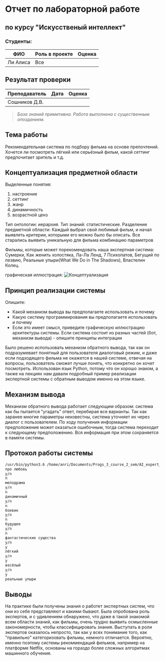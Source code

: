# Отчет по лабораторной работе
## по курсу "Искусственый интеллект"

### Студенты: 

| ФИО       | Роль в проекте                     | Оценка       |
|-----------|------------------------------------|--------------|
| Ли Алиса | Все |          |

## Результат проверки

| Преподаватель     | Дата         |  Оценка       |
|-------------------|--------------|---------------|
| Сошников Д.В. |              |               |

> *База знаний примитивна. Работа выполнена с существенным опозданием.*

## Тема работы

Рекомендательная система по подбору фильма на основе препочтений. Хочется ли посмотреть лёгкий или серьёзный фильм, какой сеттинг предпочитает зритель и т.д.

## Концептуализация предметной области

Выделенные понятия:
1. настроение
2. сеттинг
3. жанр
4. динамичность
5. возрастной ценз


Тип онтологии: иерархия.
Тип знаний: статистические.
Разделение предметной области: Каждый выбрал свой любимый фильм, и начал выявлять критерии, которыми его можно было бы описать. Все старались выявить уникальную для фильма комбинацию параметров

Фильмы, которые может порекомендовать наша экспертная система:
Сумерки, Как женить холостяка, Ла-Ла Ленд, 7 Психопатов, Бегущий по лезвию, Реальные упыри(What We Do in The Shadows), Властелин Колец.

графическая иллюстрация:
![Концептуализация](img/Expert.jpg)

## Принцип реализации системы

Опишите:
 - Какой механизм вывода вы предполагаете использовать и почему
 - Какую систему программирования вы предполагаете использовать и почему
 - Если это имеет смысл, приведите графическую иллюстрацию архитектуры системы. Если система состоит из разных частей (бот, механизм вывода) - опишите принципы интеграции

Было решено использовать механизм обратного вывода, так как он подразумевает понятный для пользователя диалоговый режим, и даже если подходящего фильма не окажется в нашей системе, отвечая на вопросы, пользователь сможет лучше понять, что конкретно он хочет посмотреть.
Использован язык Python, потому что он хорошо знаком, а также на лекциях нам давали подробный пример реализации экспертной системы с обратным выводом именно на этом языке.

## Механизм вывода

Механизм обратного вывода работает следующим образом: система как бы пытается "угадать" ответ, перебирая все варианты. Так как заранее многие параметры неизвестны, система уточняет их через диалог с пользователем. По ходу получения информации предположение может оказаться ошибочным, тогда система переходит к следующему предположению. Вся информация при этом сохраняется в памяти системы.



## Протокол работы системы
```bash
/usr/bin/python3.6 /home/anri/Documents/Progs_3_course_2_sem/AI_expert_system/main.py
про любовь
y/n
n
мелодрама
y/n
n
динамичный
y/n
n
боевик
y/n
n
будущее
y/n
n
фантастические существа
y/n
y
лёгкий
y/n
y
весёлый
y/n
y
реальные упыри
```

## Выводы

На практике были получены знания о работет экспертных систем, что они из себя представляют и какими бывают. Была опробована роль экспертов, и с удивлением обнаружено, что даже в такой знакомой всем области знаний, как фильмы, очень трудно выявить осмысленные закономерности, чтобы классифицировать знания. Выступать в роли экспертов оказалось непросто, так как у всех понимание того, как "правильно" категоризовать фильмы, немного отличается.
Вероятно, именно поэтому системы рекоммендаций фильмов, например на платформе Netflix, основаны на гораздо более сложных алгоритмах машинного обучения.
